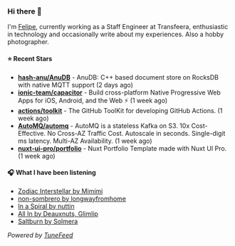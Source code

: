 ### Hi there 👋

I'm [Felipe](https://felipevm.com), currently working as a Staff Engineer at Transfeera, enthusiastic in technology and occasionally write about my experiences. Also a hobby photographer.

#### ⭐ Recent Stars
- **[hash-anu/AnuDB](https://github.com/hash-anu/AnuDB)** - AnuDB: C&#43;&#43; based document store on RocksDB with native MQTT support (2 days ago)
- **[ionic-team/capacitor](https://github.com/ionic-team/capacitor)** - Build cross-platform Native Progressive Web Apps for iOS, Android, and the Web ⚡️ (1 week ago)
- **[actions/toolkit](https://github.com/actions/toolkit)** - The GitHub ToolKit for developing GitHub Actions. (1 week ago)
- **[AutoMQ/automq](https://github.com/AutoMQ/automq)** - AutoMQ is a stateless Kafka on S3. 10x Cost-Effective. No Cross-AZ Traffic Cost. Autoscale in seconds. Single-digit ms latency. Multi-AZ Availability. (1 week ago)
- **[nuxt-ui-pro/portfolio](https://github.com/nuxt-ui-pro/portfolio)** - Nuxt Portfolio Template made with Nuxt UI Pro. (1 week ago)

#### 🎧 What I have been listening
- [Zodiac Interstellar by Mimimi](https://open.spotify.com/track/2lOa0pC5BbOchxyxWg9EPS)
- [non-sombrero by longwayfromhome](https://open.spotify.com/track/2qdAHLUFkZGyFD52eXQWg3)
- [In a Spiral by nuttin](https://open.spotify.com/track/7KDcV9eKswsB91nljXgzDY)
- [All In by Deauxnuts, Glimlip](https://open.spotify.com/track/0J4GC21u9mvvZv6AS0f2dv)
- [Saltburn by Solmera](https://open.spotify.com/track/0xs6poNvfGEALAg5e3Zhpi)

_Powered by [TuneFeed](https://tunefeed.app?ref=github.com)_
